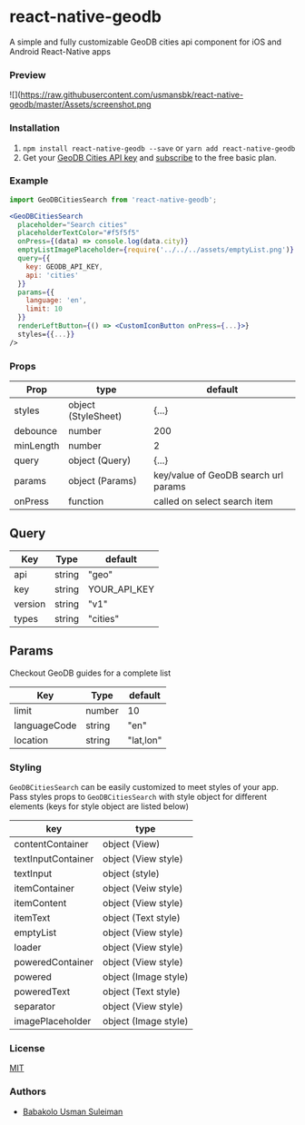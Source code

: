 # react-native-geodb
A simple and fully customizable GeoDB cities api component for iOS and Android React-Native apps

### Preview

![](https://raw.githubusercontent.com/usmansbk/react-native-geodb/master/Assets/screenshot.png

### Installation

1. ```npm install react-native-geodb --save``` or ```yarn add react-native-geodb```
2. Get your [GeoDB Cities API key](http://geodb-cities-api.wirefreethought.com/) and [subscribe](https://rapidapi.com/wirefreethought/api/GeoDB%20Cities/pricing) to the free basic plan.

### Example
```jsx
import GeoDBCitiesSearch from 'react-native-geodb';

<GeoDBCitiesSearch
  placeholder="Search cities"
  placeholderTextColor="#f5f5f5"
  onPress={(data) => console.log(data.city)}
  emptyListImagePlaceholder={require('../../../assets/emptyList.png')}
  query={{
    key: GEODB_API_KEY,
    api: 'cities'
  }}
  params={{
    language: 'en',
    limit: 10
  }}
  renderLeftButton={() => <CustomIconButton onPress={...}>}
  styles={{...}}
/>
```
### Props

| Prop | type | default |
| ---- | ---- | ------- |
| styles | object (StyleSheet) | {...} |
| debounce | number | 200 |
| minLength | number | 2 |
| query | object (Query) | {...} |
| params | object (Params) | key/value of GeoDB search url params |
| onPress | function | called on select search item |

## Query
| Key | Type | default |
| --- | ---- | ------- |
| api | string | "geo" |
| key | string | YOUR_API_KEY |
| version | string | "v1" |
| types | string | "cities" |

## Params
Checkout GeoDB guides for a complete list

| Key | Type | default |
| ---- | ---- | ------- |
| limit | number | 10 |
| languageCode | string | "en" |
| location | string | "lat,lon" |


### Styling

```GeoDBCitiesSearch``` can be easily customized to meet styles of your  app. Pass styles props to ```GeoDBCitiesSearch``` with style object for different elements (keys for style object are listed below)

| key | type |
| ---- | ---- |
| contentContainer | object (View) |
| textInputContainer | object (View style) |
| textInput | object (style) |
| itemContainer | object (Veiw style) |
| itemContent | object (View style) |
| itemText | object (Text style) |
| emptyList | object (View style) |
| loader | object (View style) |
| poweredContainer | object (View style) |
| powered | object (Image style) |
| poweredText | object (Text style) |
| separator | object (View style) |
| imagePlaceholder | object (Image style) |

### License

[MIT](LICENSE)

### Authors

- [Babakolo Usman Suleiman](https://www.twitter.com/usbkay)
